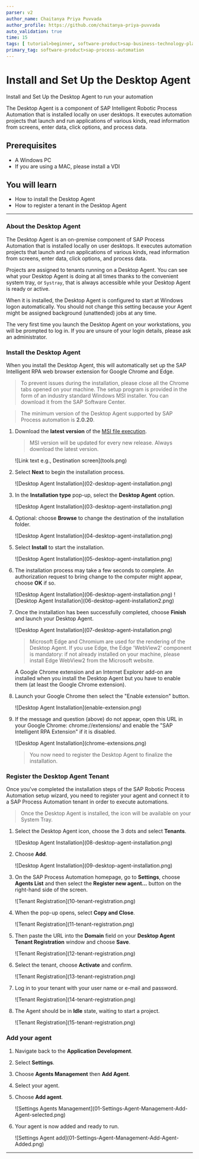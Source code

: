 ```yaml
---
parser: v2
author_name: Chaitanya Priya Puvvada
author_profile: https://github.com/chaitanya-priya-puvvada
auto_validation: true
time: 15
tags: [ tutorial>beginner, software-product>sap-business-technology-platform]
primary_tag: software-product>sap-process-automation
---
```


# Install and Set Up the Desktop Agent
<!-- description --> Install and Set Up the Desktop Agent to run your automation


The Desktop Agent is a component of SAP Intelligent Robotic Process Automation that is installed locally on user desktops. It executes automation projects that launch and run applications of various kinds, read information from screens, enter data, click options, and process data.

## Prerequisites
 - A Windows PC
 - If you are using a MAC, please install a VDI
## You will learn
  - How to install the Desktop Agent
  - How to register a tenant in the Desktop Agent

---

### About the Desktop Agent


The Desktop Agent is an on-premise component of SAP Process Automation that is installed locally on user desktops. It executes automation projects that launch and run applications of various kinds, read information from screens, enter data, click options, and process data.

Projects are assigned to tenants running on a Desktop Agent. You can see what your Desktop Agent is doing at all times thanks to the convenient system tray, or `Systray`, that is always accessible while your Desktop Agent is ready or active.

When it is installed, the Desktop Agent is configured to start at Windows logon automatically. You should not change this setting because your Agent might be assigned background (unattended) jobs at any time.

The very first time you launch the Desktop Agent on your workstations, you will be prompted to log in. If you are unsure of your login details, please ask an administrator.


### Install the Desktop Agent


When you install the Desktop Agent, this will automatically set up the SAP Intelligent RPA web browser extension for Google Chrome and Edge.

>To prevent issues during the installation, please close all the Chrome tabs opened on your machine. The setup program is provided in the form of an industry standard Windows MSI installer. You can download it from the SAP Software Center.

>The minimum version of the Desktop Agent supported by SAP Process automation is **2.0.20**.

1. Download the **latest version**  of the [MSI file execution](https://tools.hana.ondemand.com/#cloud).

    > MSI version will be updated for every new release. Always download the latest version.

    <!-- border -->![Link text e.g., Destination screen](tools.png)

2. Select **Next** to begin the installation process.

    <!-- border -->![Desktop Agent Installation](02-desktop-agent-installation.png)

3. In the **Installation type** pop-up, select the **Desktop Agent** option.

    <!-- border -->![Desktop Agent Installation](03-desktop-agent-installation.png)

4. Optional: choose **Browse** to change the destination of the installation folder.

    <!-- border -->![Desktop Agent Installation](04-desktop-agent-installation.png)

5. Select **Install** to start the installation.

    <!-- border -->![Desktop Agent Installation](05-desktop-agent-installation.png)

6. The installation process may take a few seconds to complete. An authorization request to bring change to the computer might appear, choose **OK** if so.

    <!-- border -->![Desktop Agent Installation](06-desktop-agent-installation.png)

    <!-- border -->![Desktop Agent Installation](06-desktop-agent-installation2.png)

7. Once the installation has been successfully completed, choose **Finish** and launch your Desktop Agent.

    <!-- border -->![Desktop Agent Installation](07-desktop-agent-installation.png)

    >Microsoft Edge and Chromium are used for the rendering of the Desktop Agent. If you use Edge, the Edge 'WebView2' component is mandatory: if not already installed on your machine, please install Edge WebView2 from the Microsoft website.

    A Google Chrome extension and an Internet Explorer add-on are installed when you install the Desktop Agent but you have to enable them (at least the Google Chrome extension).

8. Launch your Google Chrome then select the "Enable extension" button.

    <!-- border -->![Desktop Agent Installation](enable-extension.png)

9. If the message and question (above) do not appear, open this URL in your Google Chrome: chrome://extensions/ and enable the "SAP Intelligent RPA Extension" if it is disabled.

    <!-- border -->![Desktop Agent Installation](chrome-extensions.png)

    >You now need to register the Desktop Agent to finalize the installation.


### Register the Desktop Agent Tenant


Once you've completed the installation steps of the SAP Robotic Process Automation setup wizard, you need to register your agent and connect it to a SAP Process Automation tenant in order to execute automations.

> Once the Desktop Agent is installed, the icon will be available on your System Tray.

1. Select the Desktop Agent icon, choose the 3 dots and select **Tenants**.

    <!-- border -->![Desktop Agent Installation](08-desktop-agent-installation.png)

2.  Choose **Add**.

    <!-- border -->![Desktop Agent Installation](09-desktop-agent-installation.png)

3.  On the SAP Process Automation homepage, go to **Settings**, choose **Agents List** and then select the **Register new agent...** button on the right-hand side of the screen.

    <!-- border -->![Tenant Registration](10-tenant-registration.png)

4. When the pop-up opens, select **Copy and Close**.

    <!-- border -->![Tenant Registration](11-tenant-registration.png)

5. Then paste the URL into the **Domain** field on your **Desktop Agent Tenant Registration** window and choose **Save**.

    <!-- border -->![Tenant Registration](12-tenant-registration.png)

6. Select the tenant, choose **Activate** and confirm.

    <!-- border -->![Tenant Registration](13-tenant-registration.png)

7. Log in to your tenant with your user name or e-mail and password.

    <!-- border -->![Tenant Registration](14-tenant-registration.png)

8. The Agent should be in **Idle** state, waiting to start a project.

    <!-- border -->![Tenant Registration](15-tenant-registration.png)



### Add your agent


1. Navigate back to the **Application Development**.

2. Select **Settings**.

3. Choose **Agents Management** then **Add Agent**.

5. Select your agent.

6. Choose **Add agent**.

    <!-- border -->![Settings Agents Management](01-Settings-Agent-Management-Add-Agent-selected.png)

7. Your agent is now added and ready to run.

    <!-- border -->![Settings Agent add](01-Settings-Agent-Management-Add-Agent-Added.png)




---
